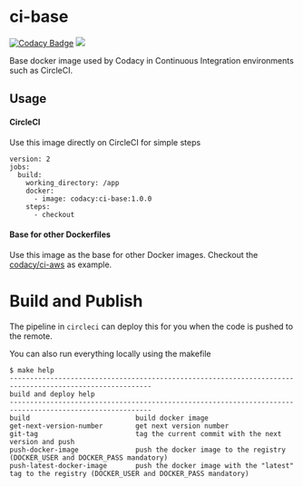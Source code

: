# ci-base

[![Codacy Badge](https://api.codacy.com/project/badge/Grade/e9197451b4054234b142634a36cd096b)](https://www.codacy.com/project/Codacy/ci-base/dashboard?utm_source=github.com&amp;utm_medium=referral&amp;utm_content=codacy/ci-base&amp;utm_campaign=Badge_Grade_Dashboard)
[![](https://images.microbadger.com/badges/version/codacy/ci-base:0.1.0-init.1.svg)](https://microbadger.com/images/codacy/ci-base:0.1.0-init.1 "Get your own version badge on microbadger.com")

Base docker image used by Codacy in Continuous Integration environments such as CircleCI.

## Usage

#### CircleCI

Use this image directly on CircleCI for simple steps

```
version: 2
jobs:
  build:
    working_directory: /app
    docker:
      - image: codacy:ci-base:1.0.0
    steps:
      - checkout
```

#### Base for other Dockerfiles

Use this image as the base for other Docker images.
Checkout the [codacy/ci-aws](https://github.com/codacy/ci-aws) as example.

# Build and Publish

The pipeline in `circleci` can deploy this for you when the code is pushed to the remote.

You can also run everything locally using the makefile
```
$ make help
---------------------------------------------------------------------------------------------------------
build and deploy help
---------------------------------------------------------------------------------------------------------
build                          build docker image
get-next-version-number        get next version number
git-tag                        tag the current commit with the next version and push
push-docker-image              push the docker image to the registry (DOCKER_USER and DOCKER_PASS mandatory)
push-latest-docker-image       push the docker image with the "latest" tag to the registry (DOCKER_USER and DOCKER_PASS mandatory)
```